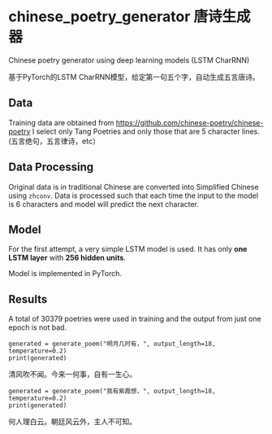 # chinese_poetry_generator 唐诗生成器
Chinese poetry generator using deep learning models (LSTM CharRNN)

基于PyTorch的LSTM CharRNN模型，给定第一句五个字，自动生成五言唐诗。


## Data
Training data are obtained from https://github.com/chinese-poetry/chinese-poetry
I select only Tang Poetries and only those that are 5 character lines. (五言绝句，五言律诗，etc）

## Data Processing
Original data is in traditional Chinese are converted into Simplified Chinese using `zhconv`.
Data is processed such that each time the input to the model is 6 characters and model will predict the next character.

## Model
For the first attempt, a very simple LSTM model is used. It has only __one LSTM layer__ with __256 hidden units__.

Model is implemented in PyTorch.

## Results
A total of 30379 poetries were used in training and the output from just one epoch is not bad.
```
generated = generate_poem("明月几时有，", output_length=18, temperature=0.2)
print(generated)
```
清风吹不闻。今来一何事，自有一生心。

```
generated = generate_poem("我有紫霞想，", output_length=18, temperature=0.2)
print(generated)
```
何人理白云。朝廷风云外，主人不可知。
